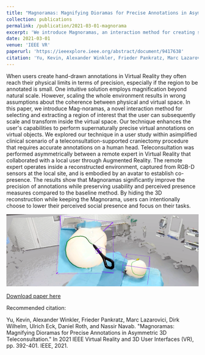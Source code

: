 ```yaml
---
title: "Magnoramas: Magnifying Dioramas for Precise Annotations in Asymmetric 3D Teleconsultation"
collection: publications
permalink: /publication/2021-03-01-magnorama
excerpt: 'We introduce Magnoramas, an interaction method for creating supernaturally precise annotations on virtual objects. We evaluated Magnoramas in a collaborative context in a simplified clinical scenario. Teleconsultation was performed between a remote expert inside a 3D reconstruction and embodied by an avatar in Virtual Reality that collaborated with a local user through Augmented Reality. The results show that Magnoramas significantly improve the precision of annotations while preserving usability and perceived presence measures compared to the baseline method. By additionally hiding the physical world while keeping the Magnorama, users can intentionally lower their perceived social presence and focus on their tasks.'
date: 2021-03-01
venue: 'IEEE VR'
paperurl: 'https://ieeexplore.ieee.org/abstract/document/9417638'
citation: 'Yu, Kevin, Alexander Winkler, Frieder Pankratz, Marc Lazarovici, Dirk Wilhelm, Ulrich Eck, Daniel Roth, and Nassir Navab. "Magnoramas: Magnifying Dioramas for Precise Annotations in Asymmetric 3D Teleconsultation." In 2021 IEEE Virtual Reality and 3D User Interfaces (VR), pp. 392-401. IEEE, 2021.'
---
```

When users create hand-drawn annotations in Virtual Reality they often reach their physical limits in terms of precision, especially if the region to be annotated is small. One intuitive solution employs magnification beyond natural scale. However, scaling the whole environment results in wrong assumptions about the coherence between physical and virtual space. In this paper, we introduce Mag-noramas, a novel interaction method for selecting and extracting a region of interest that the user can subsequently scale and transform inside the virtual space. Our technique enhances the user's capabilities to perform supernaturally precise virtual annotations on virtual objects. We explored our technique in a user study within asimplified clinical scenario of a teleconsultation-supported craniectomy procedure that requires accurate annotations on a human head. Teleconsultation was performed asymmetrically between a remote expert in Virtual Reality that collaborated with a local user through Augmented Reality. The remote expert operates inside a reconstructed environment, captured from RGB-D sensors at the local site, and is embodied by an avatar to establish co-presence. The results show that Magnoramas significantly improve the precision of annotations while preserving usability and perceived presence measures compared to the baseline method. By hiding the 3D reconstruction while keeping the Magnorama, users can intentionally choose to lower their perceived social presence and focus on their tasks.

![Teaser](/images/MagnoramaTeaser.png)

[Download paper here](https://www.researchgate.net/profile/Kevin_Yu22/publication/351463274_Magnoramas_Magnifying_Dioramas_for_Precise_Annotations_in_Asymmetric_3D_Teleconsultation/links/60e5a351299bf1b0319c71e2/Magnoramas-Magnifying-Dioramas-for-Precise-Annotations-in-Asymmetric-3D-Teleconsultation.pdf)


Recommended citation: 

Yu, Kevin, Alexander Winkler, Frieder Pankratz, Marc Lazarovici, Dirk Wilhelm, Ulrich Eck, Daniel Roth, and Nassir Navab. "Magnoramas: Magnifying Dioramas for Precise Annotations in Asymmetric 3D Teleconsultation." In 2021 IEEE Virtual Reality and 3D User Interfaces (VR), pp. 392-401. IEEE, 2021.